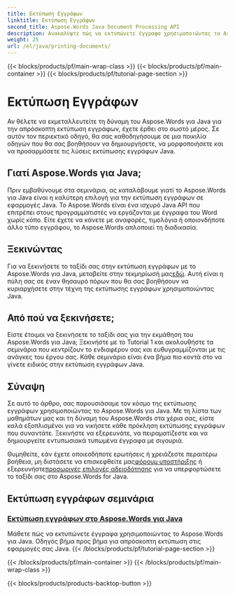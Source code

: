 ```yaml
---
title: Εκτύπωση Εγγράφων
linktitle: Εκτύπωση Εγγράφων
second_title: Aspose.Words Java Document Processing API
description: Ανακαλύψτε πώς να εκτυπώνετε έγγραφα χρησιμοποιώντας το Aspose.Words για Java με την ολοκληρωμένη λίστα εκμάθησης. Μάθετε να δημιουργείτε, να μορφοποιείτε και να προσαρμόζετε τις λύσεις εκτύπωσης εγγράφων Java.
weight: 25
url: /el/java/printing-documents/
---
```


{{< blocks/products/pf/main-wrap-class >}}
{{< blocks/products/pf/main-container >}}
{{< blocks/products/pf/tutorial-page-section >}}

# Εκτύπωση Εγγράφων


Αν θέλετε να εκμεταλλευτείτε τη δύναμη του Aspose.Words για Java για την απρόσκοπτη εκτύπωση εγγράφων, έχετε έρθει στο σωστό μέρος. Σε αυτόν τον περιεκτικό οδηγό, θα σας καθοδηγήσουμε σε μια ποικιλία οδηγών που θα σας βοηθήσουν να δημιουργήσετε, να μορφοποιήσετε και να προσαρμόσετε τις λύσεις εκτύπωσης εγγράφων Java. 

## Γιατί Aspose.Words για Java;

Πριν εμβαθύνουμε στα σεμινάρια, ας καταλάβουμε γιατί το Aspose.Words για Java είναι η καλύτερη επιλογή για την εκτύπωση εγγράφων σε εφαρμογές Java. Το Aspose.Words είναι ένα ισχυρό Java API που επιτρέπει στους προγραμματιστές να εργάζονται με έγγραφα του Word χωρίς κόπο. Είτε έχετε να κάνετε με αναφορές, τιμολόγια ή οποιονδήποτε άλλο τύπο εγγράφου, το Aspose.Words απλοποιεί τη διαδικασία.

## Ξεκινώντας

 Για να ξεκινήσετε το ταξίδι σας στην εκτύπωση εγγράφων με το Aspose.Words για Java, μεταβείτε στην τεκμηρίωσή μας[εδώ](https://reference.aspose.com/words/java/). Αυτή είναι η πύλη σας σε έναν θησαυρό πόρων που θα σας βοηθήσουν να κυριαρχήσετε στην τέχνη της εκτύπωσης εγγράφων χρησιμοποιώντας Java.

## Από πού να ξεκινήσετε;

Είστε έτοιμοι να ξεκινήσετε το ταξίδι σας για την εκμάθηση του Aspose.Words για Java; Ξεκινήστε με το Tutorial 1 και ακολουθήστε τα σεμινάρια που κεντρίζουν το ενδιαφέρον σας και ευθυγραμμίζονται με τις ανάγκες του έργου σας. Κάθε σεμινάριο είναι ένα βήμα πιο κοντά στο να γίνετε ειδικός στην εκτύπωση εγγράφων Java.

## Σύναψη

Σε αυτό το άρθρο, σας παρουσιάσαμε τον κόσμο της εκτύπωσης εγγράφων χρησιμοποιώντας το Aspose.Words για Java. Με τη λίστα των μαθημάτων μας και τη δύναμη του Aspose.Words στα χέρια σας, είστε καλά εξοπλισμένοι για να νικήσετε κάθε πρόκληση εκτύπωσης εγγράφων που συναντάτε. Ξεκινήστε να εξερευνάτε, να πειραματίζεστε και να δημιουργείτε εντυπωσιακά τυπωμένα έγγραφα με σιγουριά.

 Θυμηθείτε, εάν έχετε οποιεσδήποτε ερωτήσεις ή χρειάζεστε περαιτέρω βοήθεια, μη διστάσετε να επισκεφθείτε μας[φόρουμ υποστήριξης](https://forum.aspose.com/) ή εξερευνήστε[προσωρινές επιλογές αδειοδότησης](https://purchase.aspose.com/temporary-license/) για να υπερφορτώσετε το ταξίδι σας στο Aspose.Words for Java.

## Εκτύπωση εγγράφων σεμινάρια
### [Εκτύπωση εγγράφων στο Aspose.Words για Java](./printing-documents/)
Μάθετε πώς να εκτυπώνετε έγγραφα χρησιμοποιώντας το Aspose.Words για Java. Οδηγός βήμα προς βήμα για απρόσκοπτη εκτύπωση στις εφαρμογές σας Java.
{{< /blocks/products/pf/tutorial-page-section >}}

{{< /blocks/products/pf/main-container >}}
{{< /blocks/products/pf/main-wrap-class >}}

{{< blocks/products/products-backtop-button >}}
